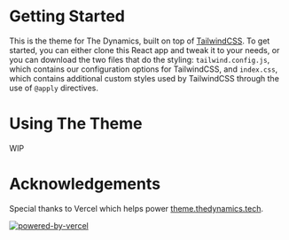 # Getting Started

This is the theme for The Dynamics, built on top of [TailwindCSS](https://tailwindcss.com/). To get started, you can either clone this React app and tweak it to your needs, or you can download the two files that do the styling: `tailwind.config.js`, which contains our configuration options for TailwindCSS, and `index.css`, which contains additional custom styles used by TailwindCSS through the use of `@apply` directives.

# Using The Theme

WIP

# Acknowledgements

Special thanks to Vercel which helps power [theme.thedynamics.tech](https://theme.thedynamics.tech).

<a href="https://vercel.com/?utm_source=thedyanmics&utm_campaign=oss">![powered-by-vercel](https://user-images.githubusercontent.com/90291337/155862031-c91f28cc-b098-4a03-9c59-fe9e7f4abb09.svg)
